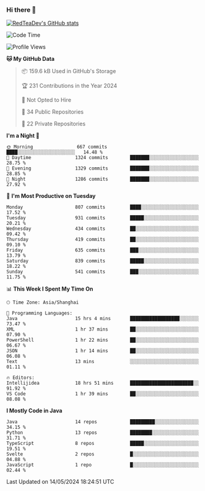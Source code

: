 ### Hi there 👋

<!--
**RedTeaDev/RedTeaDev** is a ✨ _special_ ✨ repository because its `README.md` (this file) appears on your GitHub profile.

Here are some ideas to get you started:

- 🔭 I’m currently working on ...
- 🌱 I’m currently learning ...
- 👯 I’m looking to collaborate on ...
- 🤔 I’m looking for help with ...
- 💬 Ask me about ...
- 📫 How to reach me: ...
- 😄 Pronouns: ...
- ⚡ Fun fact: ...
-->

<!--
[![wakatime](https://wakatime.com/badge/user/6b101ed0-04c0-4490-9283-eb61f2efff96.svg)](https://wakatime.com/@6b101ed0-04c0-4490-9283-eb61f2efff96)
!-->

[![RedTeaDev's GitHub stats](https://github-readme-stats.vercel.app/api?username=RedTeaDev)](https://github.com/anuraghazra/github-readme-stats)
<!--
[![willianrod's wakatime stats](https://github-readme-stats.vercel.app/api/wakatime?username=RedTeaDev)](https://github.com/anuraghazra/github-readme-stats)
!-->
<!--START_SECTION:waka-->
![Code Time](http://img.shields.io/badge/Code%20Time-2%2C243%20hrs%2034%20mins-blue)

![Profile Views](http://img.shields.io/badge/Profile%20Views-1-blue)

**🐱 My GitHub Data** 

> 📦 159.6 kB Used in GitHub's Storage 
 > 
> 🏆 231 Contributions in the Year 2024
 > 
> 🚫 Not Opted to Hire
 > 
> 📜 34 Public Repositories 
 > 
> 🔑 22 Private Repositories 
 > 
**I'm a Night 🦉** 

```text
🌞 Morning                667 commits         ████░░░░░░░░░░░░░░░░░░░░░   14.48 % 
🌆 Daytime                1324 commits        ███████░░░░░░░░░░░░░░░░░░   28.75 % 
🌃 Evening                1329 commits        ███████░░░░░░░░░░░░░░░░░░   28.85 % 
🌙 Night                  1286 commits        ███████░░░░░░░░░░░░░░░░░░   27.92 % 
```
📅 **I'm Most Productive on Tuesday** 

```text
Monday                   807 commits         ████░░░░░░░░░░░░░░░░░░░░░   17.52 % 
Tuesday                  931 commits         █████░░░░░░░░░░░░░░░░░░░░   20.21 % 
Wednesday                434 commits         ██░░░░░░░░░░░░░░░░░░░░░░░   09.42 % 
Thursday                 419 commits         ██░░░░░░░░░░░░░░░░░░░░░░░   09.10 % 
Friday                   635 commits         ███░░░░░░░░░░░░░░░░░░░░░░   13.79 % 
Saturday                 839 commits         █████░░░░░░░░░░░░░░░░░░░░   18.22 % 
Sunday                   541 commits         ███░░░░░░░░░░░░░░░░░░░░░░   11.75 % 
```


📊 **This Week I Spent My Time On** 

```text
🕑︎ Time Zone: Asia/Shanghai

💬 Programming Languages: 
Java                     15 hrs 4 mins       ██████████████████░░░░░░░   73.47 % 
XML                      1 hr 37 mins        ██░░░░░░░░░░░░░░░░░░░░░░░   07.90 % 
PowerShell               1 hr 22 mins        ██░░░░░░░░░░░░░░░░░░░░░░░   06.67 % 
JSON                     1 hr 14 mins        ██░░░░░░░░░░░░░░░░░░░░░░░   06.08 % 
Text                     13 mins             ░░░░░░░░░░░░░░░░░░░░░░░░░   01.11 % 

🔥 Editors: 
Intellijidea             18 hrs 51 mins      ███████████████████████░░   91.92 % 
VS Code                  1 hr 39 mins        ██░░░░░░░░░░░░░░░░░░░░░░░   08.08 % 
```

**I Mostly Code in Java** 

```text
Java                     14 repos            █████████░░░░░░░░░░░░░░░░   34.15 % 
Python                   13 repos            ████████░░░░░░░░░░░░░░░░░   31.71 % 
TypeScript               8 repos             █████░░░░░░░░░░░░░░░░░░░░   19.51 % 
Svelte                   2 repos             █░░░░░░░░░░░░░░░░░░░░░░░░   04.88 % 
JavaScript               1 repo              █░░░░░░░░░░░░░░░░░░░░░░░░   02.44 % 
```




 Last Updated on 14/05/2024 18:24:51 UTC
<!--END_SECTION:waka-->


